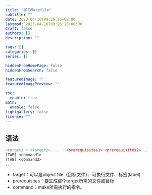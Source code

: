 ```yaml
---
title: "学习Makefile"
subtitle: ""
date: 2023-04-10T09:26:26+08:00
lastmod: 2023-04-10T09:26:26+08:00
draft: false
authors: []
description: ""

tags: []
categories: []
series: []

hiddenFromHomePage: false
hiddenFromSearch: false

featuredImage: ""
featuredImagePreview: ""

toc:
  enable: true
math:
  enable: false
lightgallery: false
license: ""
---
```


<!--more-->

## 语法

```makefile
<target1 > <target2>.... : <prerequisites1> <prerequisites2>...
[TAB] <command1>
[TAB] <command2>
...
```

- target：可以是object file（目标文件）、可执行文件、标签(label)
- prerequisites：要生成那个target所需的文件或目标
- command：make所需执行的指令。

